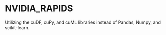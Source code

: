 # NVIDIA_RAPIDS
Utilizing the cuDF, cuPy, and cuML libraries instead of Pandas, Numpy, and scikit-learn.
